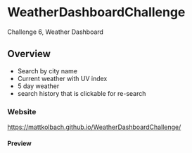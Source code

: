 # WeatherDashboardChallenge
Challenge 6, Weather Dashboard

## Overview
- Search by city name
- Current weather with UV index
- 5 day weather
- search history that is clickable for re-search

### Website
https://mattkolbach.github.io/WeatherDashboardChallenge/

#### Preview

